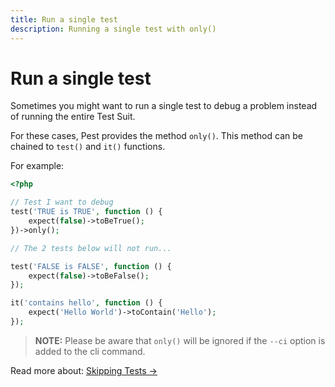 ```yaml
---
title: Run a single test
description: Running a single test with only()
---
```


# Run a single test

Sometimes you might want to run a single test to debug a problem instead of running the entire Test Suit.

For these cases, Pest provides the method `only()`. This method can be chained to `test()` and `it()` functions.

For example:

```php
<?php

// Test I want to debug
test('TRUE is TRUE', function () {
    expect(false)->toBeTrue();
})->only();

// The 2 tests below will not run...

test('FALSE is FALSE', function () {
    expect(false)->toBeFalse();
});

it('contains hello', function () {
    expect('Hello World')->toContain('Hello');
});
```

> **NOTE:** Please be aware that `only()` will be ignored if the `--ci` option is added to the cli command.

Read more about: [Skipping Tests →](/docs/skipping-tests)
